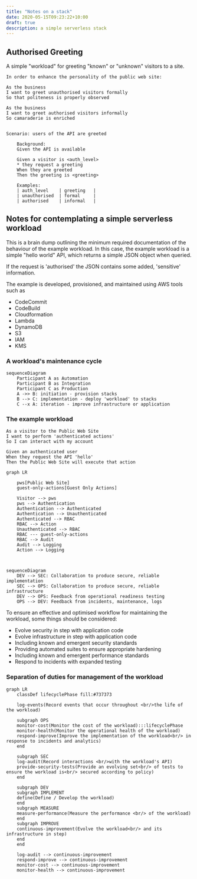 ```yaml
---
title: "Notes on a stack"
date: 2020-05-15T09:23:22+10:00
draft: true
description: a simple serverless stack
---
```


## Authorised Greeting

A simple "workload" for greeting "known" or "unknown" visitors to a site.

```plaintext
In order to enhance the personality of the public web site:

As the business
I want to greet unauthorised visitors formally
So that politeness is properly observed

As the business
I want to greet authorised visitors informally
So camaraderie is enriched
```

```gherkin

Scenario: users of the API are greeted

    Background:
    Given the API is available

    Given a visitor is <auth_level>
    * they request a greeting
    When they are greeted
    Then the greeting is <greeting>

    Examples:
    | auth_level    | greeting   |
    | unauthorised  | formal     |
    | authorised    | informal   |

```

## Notes for contemplating a simple serverless workload

This is a brain dump outlining the minimum required documentation of the
behaviour of the example workload. In this case, the example workload is a
simple "hello world" API, which returns a simple JSON object when queried.

If the request is 'authorised' the JSON contains some added, 'sensitive' information.

The example is developed, provisioned, and maintained using AWS tools such as

-   CodeCommit
-   CodeBuild
-   Cloudformation
-   Lambda
-   DynamoDB
-   S3
-   IAM
-   KMS

### A workload's maintenance cycle

```mermaid
sequenceDiagram
    Participant A as Automation
    Participant B as Integration
    Participant C as Production
    A ->> B: initiation - provision stacks
    B --> C: implementation - deploy 'workload' to stacks
    C --x A: iteration - improve infrastructure or application

```

### The example workload

```gherkin
As a visitor to the Public Web Site
I want to perform 'authenticated actions'
So I can interact with my account

Given an authenticated user
When they request the API 'hello'
Then the Public Web Site will execute that action
```

```mermaid
graph LR

    pws[Public Web Site]
    guest-only-actions[Guest Only Actions]

    Visitor --> pws
    pws --> Authentication
    Authentication --> Authenticated
    Authentication --> Unauthenticated
    Authenticated --> RBAC
    RBAC --> Action
    Unauthenticated --> RBAC
    RBAC --- guest-only-actions
    RBAC --> Audit
    Audit --> Logging
    Action --> Logging


```

```mermaid

sequenceDiagram
    DEV --> SEC: Collaboration to produce secure, reliable implementation
    SEC --> OPS: Collaboration to produce secure, reliable infrastructure
    DEV --> OPS: Feedback from operational readiness testing
    OPS --> DEV: Feedback from incidents, maintenance, logs

```

To ensure an effective and optimised workflow for maintaining the workload,
some things should be considered:

-   Evolve security in step with application code
-   Evolve infrastructure in step with application code
-   Including known and emergent security standards
-   Providing automated suites to ensure appropriate hardening
-   Including known and emergent performance standards
-   Respond to incidents with expanded testing

### Separation of duties for management of the workload

```mermaid
graph LR
    classDef lifecyclePhase fill:#737373

    log-events(Record events that occur throughout <br/>the life of the workload)

    subgraph OPS
    monitor-cost(Monitor the cost of the workload):::lifecyclePhase
    monitor-health(Monitor the operational health of the workload)
    respond-improve(Improve the implementation of the workload<br/> in response to incidents and analytics)
    end

    subgraph SEC
    log-audit(Record interactions <br/>with the workload's API)
    provide-security-tests(Provide an evolving set<br/> of tests to ensure the workload is<br/> secured according to policy)
    end

    subgraph DEV
    subgraph IMPLEMENT
    define(Define / Develop the workload)
    end
    subgraph MEASURE
    measure-performance(Measure the performance <br/> of the workload)
    end
    subgraph IMPROVE
    continuous-improvement(Evolve the workload<br/> and its infrastructure in step)
    end
    end

    log-audit --> continuous-improvement
    respond-improve --> continuous-improvement
    monitor-cost --> continuous-improvement
    monitor-health --> continuous-improvement


```

